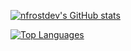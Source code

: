 [![nfrostdev's GitHub stats](https://github-readme-stats.vercel.app/api?username=nfrostdev&count_private=true&show_icons=true&theme=dark)](https://github.com/anuraghazra/github-readme-stats)

[![Top Languages](https://github-readme-stats.vercel.app/api/top-langs/?username=nfrostdev&theme=dark&langs_count=10&layout=compact)](https://github.com/anuraghazra/github-readme-stats)
